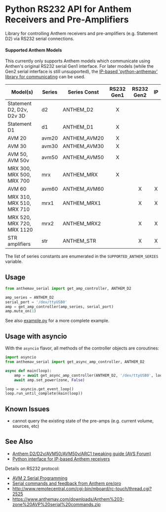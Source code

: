 # Python RS232 API for Anthem Receivers and Pre-Amplifiers

Library for controlling Anthem receivers and pre-amplifiers (e.g. Statement D2) via RS232 serial connections.

#### Supported Anthem Models

This currently only supports Anthem models which communicate using Anthen's original RS232 serial Gen1 interface. For later models (while the Gen2 serial interface is still unsupported), the [IP-based 'python-anthemav' library for communicating](https://github.com/nugget/python-anthemav) can be used.

|  Model(s)                        | Series | Series Const | RS232 Gen1 | RS232 Gen2 | IP |
|  ------------------------------- | ------ | ------------ |:----------:|:----------:|:--:|
|  Statement D2, D2v, D2v 3D       | d2     | ANTHEM_D2    | X |   |   |
|  Statement D1                    | d1     | ANTHEM_D1    | X |   |   |
|  AVM 20                          | avm20  | ANTHEM_AVM20 | X |   |   |
|  AVM 30                          | avm30  | ANTHEM_AVM30 | X |   |   |
|  AVM 50, AVM 50v                 | avm50  | ANTHEM_AVM50 | X |   |   |
|  MRX 300, MRX 500, MRX 700       | mrx    | ANTHEM_MRX   | X |   |   |
|  AVM 60                          | avm60  | ANTHEM_AVM60 |  | X | X | 
|  MRX 310, MRX 510, MRX 710       | mrx1   | ANTHEM_MRX1  |   | X | X |
|  MRX 520, MRX 720, MRX 1120      | mrx2   | ANTHEM_MRX2  |   | X | X |
|  STR amplifiers                  | str    | ANTHEM_STR   |   | X | X |

The list of series constants are enumerated in the `SUPPORTED_ANTHEM_SERIES` variable.

## Usage

```python
from anthemav_serial import get_amp_controller, ANTHEM_D2

amp_series = ANTHEM_D2
serial_port = '/dev/ttyUSB0'
amp = get_amp_controller(amp_series, serial_port)
amp.mute_on(1)
```

See also [example.py](example.py) for a more complete example.

## Usage with asyncio

With the `asyncio` flavor, all methods of the controller objects are coroutines:

```python
import asyncio
from anthemav_serial import get_async_amp_controller, ANTHEM_D2

async def main(loop):
    amp = await get_async_amp_controller(ANTHEM_D2, '/dev/ttyUSB0', loop)
    await amp.set_power(zone, False)

loop = asyncio.get_event_loop()
loop.run_until_complete(main(loop))
```

## Known Issues

* cannot query the existing state of the pre-amps (e.g. current volume, sources, etc)

## See Also

* [Anthem D2/D2v/AVM50/AVM50v/ARC1 tweaking guide (AVS Forum)](https://www.avsforum.com/forum/90-receivers-amps-processors/678260-anthem-d2-d2v-avm50-avm50v-arc1-tweaking-guide-1510.html)
* [Python interface for IP-based Anthem receivers](https://github.com/nugget/python-anthemav)

Details on RS232 protocol:

* [AVM 2 Serial Programming](https://www.avsforum.com/forum/26-home-theater-computers/188206-rs232-control-avm-2-help.html#post1521446)
* [Serial commands and feedback from Anthem pre/pro](http://allonis.com/forum/viewtopic.php?t=2185)
* http://www.remotecentral.com/cgi-bin/mboard/rc-touch/thread.cgi?2525
* https://www.anthemav.com/downloads/Anthem%203-zone%20AVP%20serial%20commands.zip
